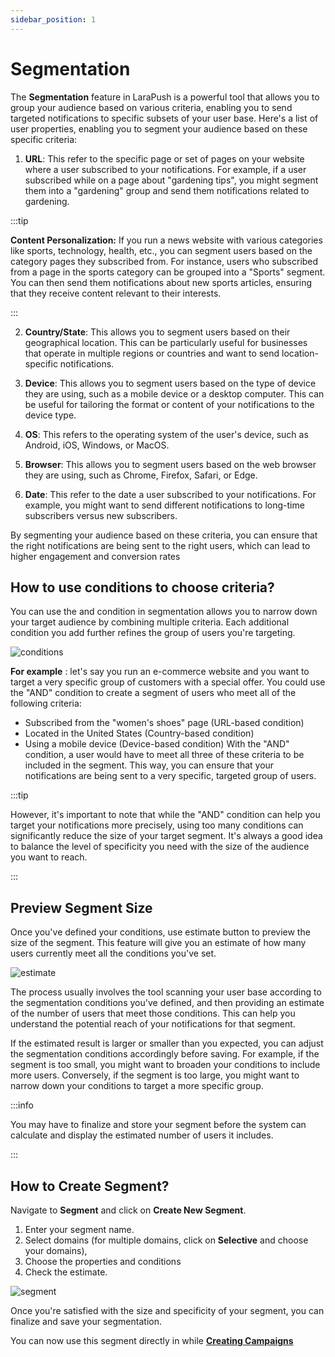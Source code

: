 ```yaml
---
sidebar_position: 1
---
```


# Segmentation

The **Segmentation** feature in LaraPush is a powerful tool that allows you to group your audience based on various criteria, enabling you to send targeted notifications to specific subsets of your user base. Here's a list of user properties, enabling you to segment your audience based on these specific criteria:

1. **URL**: This refer to the specific page or set of pages on your website where a user subscribed to your notifications. For example, if a user subscribed while on a page about "gardening tips", you might segment them into a "gardening" group and send them notifications related to gardening.

:::tip

**Content Personalization:** If you run a news website with various categories like sports, technology, health, etc., you can segment users based on the category pages they subscribed from. For instance, users who subscribed from a page in the sports category can be grouped into a "Sports" segment. You can then send them notifications about new sports articles, ensuring that they receive content relevant to their interests.

:::

2. **Country/State**: This allows you to segment users based on their geographical location. This can be particularly useful for businesses that operate in multiple regions or countries and want to send location-specific notifications.

3. **Device**: This allows you to segment users based on the type of device they are using, such as a mobile device or a desktop computer. This can be useful for tailoring the format or content of your notifications to the device type.

4. **OS**: This refers to the operating system of the user's device, such as Android, iOS, Windows, or MacOS.

5. **Browser**: This allows you to segment users based on the web browser they are using, such as Chrome, Firefox, Safari, or Edge.

6. **Date**: This refer to the date a user subscribed to your notifications. For example, you might want to send different notifications to long-time subscribers versus new subscribers.

By segmenting your audience based on these criteria, you can ensure that the right notifications are being sent to the right users, which can lead to higher engagement and conversion rates

## How to use conditions to choose criteria?

You can use the and condition in segmentation allows you to narrow down your target audience by combining multiple criteria. Each additional condition you add further refines the group of users you're targeting.

![conditions](/img/conditions.png)

**For example** : let's say you run an e-commerce website and you want to target a very specific group of customers with a special offer. You could use the "AND" condition to create a segment of users who meet all of the following criteria:

- Subscribed from the "women's shoes" page (URL-based condition)
- Located in the United States (Country-based condition)
- Using a mobile device (Device-based condition)
  With the "AND" condition, a user would have to meet all three of these criteria to be included in the segment. This way, you can ensure that your notifications are being sent to a very specific, targeted group of users.

:::tip

However, it's important to note that while the "AND" condition can help you target your notifications more precisely, using too many conditions can significantly reduce the size of your target segment. It's always a good idea to balance the level of specificity you need with the size of the audience you want to reach.

:::

## Preview Segment Size

Once you've defined your conditions, use estimate button to preview the size of the segment. This feature will give you an estimate of how many users currently meet all the conditions you've set.

![estimate](/img/estimate.png)

The process usually involves the tool scanning your user base according to the segmentation conditions you've defined, and then providing an estimate of the number of users that meet those conditions. This can help you understand the potential reach of your notifications for that segment.

If the estimated result is larger or smaller than you expected, you can adjust the segmentation conditions accordingly before saving. For example, if the segment is too small, you might want to broaden your conditions to include more users. Conversely, if the segment is too large, you might want to narrow down your conditions to target a more specific group.

:::info

You may have to finalize and store your segment before the system can calculate and display the estimated number of users it includes.

:::

## How to Create Segment?

Navigate to **Segment** and click on **Create New Segment**.

1. Enter your segment name.
2. Select domains (for multiple domains, click on **Selective** and choose your domains),
3. Choose the properties and conditions
4. Check the estimate.

![segment](/img/segmenttypes.png)

Once you're satisfied with the size and specificity of your segment, you can finalize and save your segmentation.

You can now use this segment directly in while [**Creating Campaigns**](../getting-started/create-campaign)
